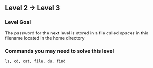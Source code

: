 ## Level 2 -> Level 3

### Level Goal
The password for the next level is stored in a file called spaces in this filename located in the home directory

### Commands you may need to solve this level
```ls, cd, cat, file, du, find```